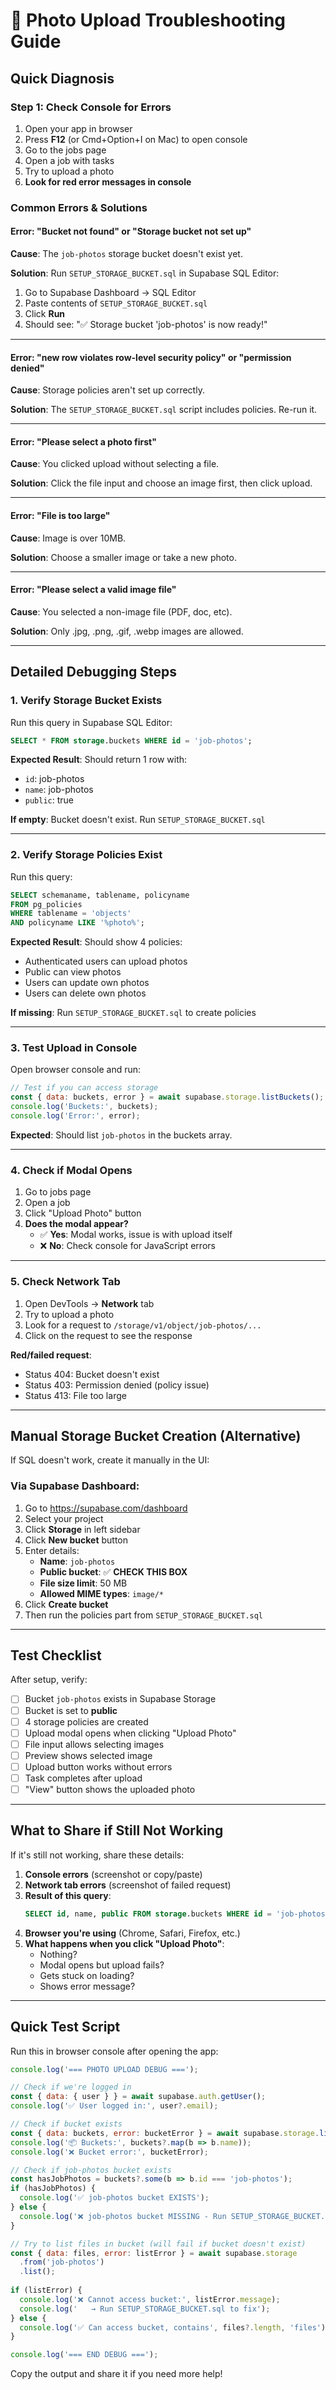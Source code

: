 # 📸 Photo Upload Troubleshooting Guide

## Quick Diagnosis

### Step 1: Check Console for Errors
1. Open your app in browser
2. Press **F12** (or Cmd+Option+I on Mac) to open console
3. Go to the jobs page
4. Open a job with tasks
5. Try to upload a photo
6. **Look for red error messages in console**

### Common Errors & Solutions

#### Error: "Bucket not found" or "Storage bucket not set up"
**Cause**: The `job-photos` storage bucket doesn't exist yet.

**Solution**: Run `SETUP_STORAGE_BUCKET.sql` in Supabase SQL Editor:
1. Go to Supabase Dashboard → SQL Editor
2. Paste contents of `SETUP_STORAGE_BUCKET.sql`
3. Click **Run**
4. Should see: "✅ Storage bucket 'job-photos' is now ready!"

---

#### Error: "new row violates row-level security policy" or "permission denied"
**Cause**: Storage policies aren't set up correctly.

**Solution**: The `SETUP_STORAGE_BUCKET.sql` script includes policies. Re-run it.

---

#### Error: "Please select a photo first"
**Cause**: You clicked upload without selecting a file.

**Solution**: Click the file input and choose an image first, then click upload.

---

#### Error: "File is too large"
**Cause**: Image is over 10MB.

**Solution**: Choose a smaller image or take a new photo.

---

#### Error: "Please select a valid image file"
**Cause**: You selected a non-image file (PDF, doc, etc).

**Solution**: Only .jpg, .png, .gif, .webp images are allowed.

---

## Detailed Debugging Steps

### 1. Verify Storage Bucket Exists
Run this query in Supabase SQL Editor:
```sql
SELECT * FROM storage.buckets WHERE id = 'job-photos';
```

**Expected Result**: Should return 1 row with:
- `id`: job-photos
- `name`: job-photos
- `public`: true

**If empty**: Bucket doesn't exist. Run `SETUP_STORAGE_BUCKET.sql`

---

### 2. Verify Storage Policies Exist
Run this query:
```sql
SELECT schemaname, tablename, policyname 
FROM pg_policies 
WHERE tablename = 'objects' 
AND policyname LIKE '%photo%';
```

**Expected Result**: Should show 4 policies:
- Authenticated users can upload photos
- Public can view photos
- Users can update own photos
- Users can delete own photos

**If missing**: Run `SETUP_STORAGE_BUCKET.sql` to create policies

---

### 3. Test Upload in Console
Open browser console and run:
```javascript
// Test if you can access storage
const { data: buckets, error } = await supabase.storage.listBuckets();
console.log('Buckets:', buckets);
console.log('Error:', error);
```

**Expected**: Should list `job-photos` in the buckets array.

---

### 4. Check if Modal Opens
1. Go to jobs page
2. Open a job
3. Click "Upload Photo" button
4. **Does the modal appear?**
   - ✅ **Yes**: Modal works, issue is with upload itself
   - ❌ **No**: Check console for JavaScript errors

---

### 5. Check Network Tab
1. Open DevTools → **Network** tab
2. Try to upload a photo
3. Look for a request to `/storage/v1/object/job-photos/...`
4. Click on the request to see the response

**Red/failed request**: 
- Status 404: Bucket doesn't exist
- Status 403: Permission denied (policy issue)
- Status 413: File too large

---

## Manual Storage Bucket Creation (Alternative)

If SQL doesn't work, create it manually in the UI:

### Via Supabase Dashboard:
1. Go to https://supabase.com/dashboard
2. Select your project
3. Click **Storage** in left sidebar
4. Click **New bucket** button
5. Enter details:
   - **Name**: `job-photos`
   - **Public bucket**: ✅ **CHECK THIS BOX**
   - **File size limit**: 50 MB
   - **Allowed MIME types**: `image/*`
6. Click **Create bucket**
7. Then run the policies part from `SETUP_STORAGE_BUCKET.sql`

---

## Test Checklist

After setup, verify:
- [ ] Bucket `job-photos` exists in Supabase Storage
- [ ] Bucket is set to **public**
- [ ] 4 storage policies are created
- [ ] Upload modal opens when clicking "Upload Photo"
- [ ] File input allows selecting images
- [ ] Preview shows selected image
- [ ] Upload button works without errors
- [ ] Task completes after upload
- [ ] "View" button shows the uploaded photo

---

## What to Share if Still Not Working

If it's still not working, share these details:

1. **Console errors** (screenshot or copy/paste)
2. **Network tab errors** (screenshot of failed request)
3. **Result of this query**:
   ```sql
   SELECT id, name, public FROM storage.buckets WHERE id = 'job-photos';
   ```
4. **Browser you're using** (Chrome, Safari, Firefox, etc.)
5. **What happens when you click "Upload Photo"**:
   - Nothing?
   - Modal opens but upload fails?
   - Gets stuck on loading?
   - Shows error message?

---

## Quick Test Script

Run this in browser console after opening the app:
```javascript
console.log('=== PHOTO UPLOAD DEBUG ===');

// Check if we're logged in
const { data: { user } } = await supabase.auth.getUser();
console.log('✅ User logged in:', user?.email);

// Check if bucket exists
const { data: buckets, error: bucketError } = await supabase.storage.listBuckets();
console.log('📦 Buckets:', buckets?.map(b => b.name));
console.log('❌ Bucket error:', bucketError);

// Check if job-photos bucket exists
const hasJobPhotos = buckets?.some(b => b.id === 'job-photos');
if (hasJobPhotos) {
  console.log('✅ job-photos bucket EXISTS');
} else {
  console.log('❌ job-photos bucket MISSING - Run SETUP_STORAGE_BUCKET.sql');
}

// Try to list files in bucket (will fail if bucket doesn't exist)
const { data: files, error: listError } = await supabase.storage
  .from('job-photos')
  .list();
  
if (listError) {
  console.log('❌ Cannot access bucket:', listError.message);
  console.log('   → Run SETUP_STORAGE_BUCKET.sql to fix');
} else {
  console.log('✅ Can access bucket, contains', files?.length, 'files');
}

console.log('=== END DEBUG ===');
```

Copy the output and share it if you need more help!

